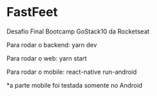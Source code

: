 # FastFeet
Desafio Final Bootcamp GoStack10 da Rocketseat

Para rodar o backend:
yarn dev

Para rodar o web:
yarn start

Para rodar o mobile:
react-native run-android

*a parte mobile foi testada somente no Android
